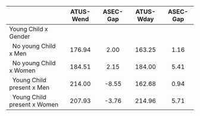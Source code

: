 
|                      |    ATUS-Wend |     ASEC-Gap |    ATUS-Wday |     ASEC-Gap |
| -------------------- | :----------: | :----------: | :----------: | :----------: |
| Young Child x Gender |              |              |              |              |
| &nbsp;&nbsp;No young Child x Men |       176.94 |         2.00 |       163.25 |         1.16 |
| &nbsp;&nbsp;No young Child x Women |       184.51 |         2.15 |       184.00 |         5.41 |
| &nbsp;&nbsp;Young Child present x Men |       214.00 |        -8.55 |       162.68 |         0.94 |
| &nbsp;&nbsp;Young Child present x Women |       207.93 |        -3.76 |       214.96 |         5.71 |

